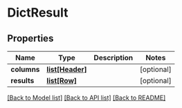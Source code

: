 # DictResult

## Properties
Name | Type | Description | Notes
------------ | ------------- | ------------- | -------------
**columns** | [**list[Header]**](Header.md) |  | [optional] 
**results** | [**list[Row]**](Row.md) |  | [optional] 

[[Back to Model list]](../README.md#documentation-for-models) [[Back to API list]](../README.md#documentation-for-api-endpoints) [[Back to README]](../README.md)

